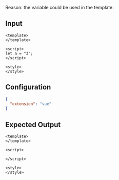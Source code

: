 
Reason: the variable could be used in the template.

## Input
```vue input
<template>
</template>

<script>
let a = "3";
</script>

<style>
</style>
```

## Configuration
```json configuration
{
  "extension": "vue"
}
```

## Expected Output
```vue expected output
<template>
</template>

<script>

</script>

<style>
</style>
```
